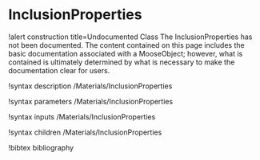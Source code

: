 <!-- MOOSE Documentation Stub: Remove this when content is added. -->

# InclusionProperties

!alert construction title=Undocumented Class
The InclusionProperties has not been documented. The content contained on this page
includes the basic documentation associated with a MooseObject; however, what is contained is
ultimately determined by what is necessary to make the documentation clear for users.

!syntax description /Materials/InclusionProperties

!syntax parameters /Materials/InclusionProperties

!syntax inputs /Materials/InclusionProperties

!syntax children /Materials/InclusionProperties

!bibtex bibliography
